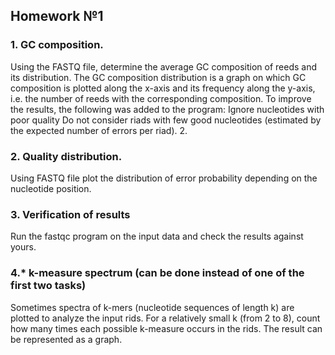 ## Homework №1
### 1. GC composition.
Using the FASTQ file, determine the average GC composition of reeds and its distribution. The GC composition distribution is a graph on which GC composition is plotted along the x-axis and its frequency along the y-axis, i.e. the number of reeds with the corresponding composition.
To improve the results, the following was added to the program:
Ignore nucleotides with poor quality 
Do not consider riads with few good nucleotides (estimated by the expected number of errors per riad). 2.

### 2. Quality distribution.
Using FASTQ file plot the distribution of error probability depending on the nucleotide position.

### 3. Verification of results
Run the fastqc program on the input data and check the results against yours. 

### 4.* k-measure spectrum (can be done instead of one of the first two tasks)
Sometimes spectra of k-mers (nucleotide sequences of length k) are plotted to analyze the input rids. For a relatively small k (from 2 to 8), count how many times each possible k-measure occurs in the rids. The result can be represented as a graph.
